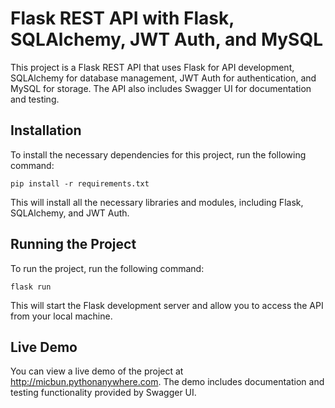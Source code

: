 # Flask REST API with Flask, SQLAlchemy, JWT Auth, and MySQL

This project is a Flask REST API that uses Flask for API development, SQLAlchemy for database management,
JWT Auth for authentication, and MySQL for storage. The API also includes Swagger UI for documentation and testing.

## Installation

To install the necessary dependencies for this project, run the following command:

```
pip install -r requirements.txt
```

This will install all the necessary libraries and modules, including Flask, SQLAlchemy, and JWT Auth.

## Running the Project

To run the project, run the following command:

```
flask run
```

This will start the Flask development server and allow you to access the API from your local machine.

## Live Demo

You can view a live demo of the project at http://micbun.pythonanywhere.com. The demo includes documentation and
testing functionality provided by Swagger UI.